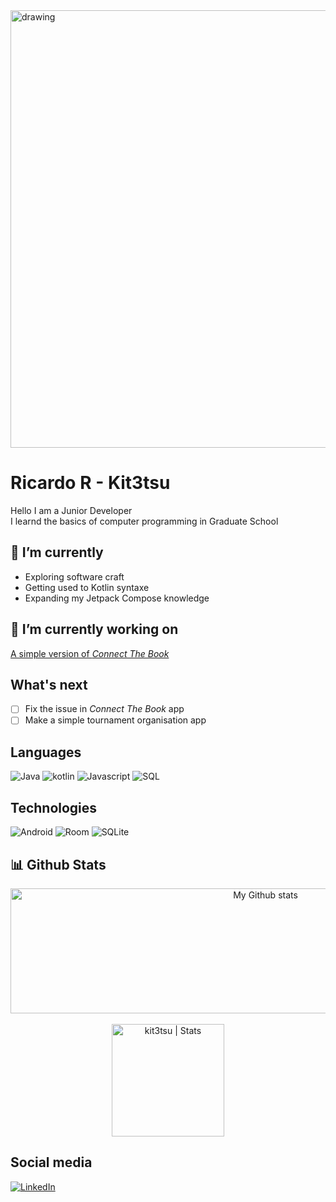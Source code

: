 <img src="https://appinventiv.com/wp-content/uploads/sites/1/2017/06/Key-Skills-of-Successful-mobile-app-developers.jpg" alt="drawing" style="width:700px;"/>

# Ricardo R - Kit3tsu

Hello I am a Junior Developer </br>
I learnd the basics of computer programming in Graduate School

## 🌱 I’m currently 
 - Exploring software craft
 - Getting used to Kotlin syntaxe
 - Expanding my Jetpack Compose knowledge

## 🔭 I’m currently working on 

[A simple version of *Connect The Book*](https://github.com/kit3tsu/Connect-The-Books)

## What's next

- [ ] Fix the issue in *Connect The Book* app
- [ ] Make a simple tournament organisation app

## Languages

<img src="https://img.shields.io/badge/Java-303030?style=for-the-badge&logo=Java" alt="Java"> <img src="https://img.shields.io/badge/Kotlin-303030?style=for-the-badge&logo=kotlin" alt="kotlin"> <img src="https://img.shields.io/badge/Javascript-303030?style=for-the-badge&logo=Javascript" alt="Javascript"> <img src="https://img.shields.io/badge/SQL-303030?style=for-the-badge&logo=SQL" alt="SQL"> 

## Technologies

<img src="https://img.shields.io/badge/Android-303030?style=for-the-badge&logo=Android" alt="Android"> <img src="https://img.shields.io/badge/Room-303030?style=for-the-badge&logo=Room" alt="Room"> <img src="https://img.shields.io/badge/SQLite-303030?style=for-the-badge&logo=SQLite" alt="SQLite">

## 📊 Github Stats

<p align="center">

<img alt="My Github stats" align="center" border-radius="40px" width="800px" height="200px" src="https://github-readme-streak-stats.herokuapp.com/?user=kit3tsu&layout=compact" alt="kit3tsu Stats" />
<br>
<br>

<a href="https://github.com/kit3tsu">
  <img height="180em" src="https://github-readme-stats.vercel.app/api?username=kit3tsu&count_private=true&show_icons=true&include_all_commits=true" alt="kit3tsu | Stats"/>
 
  <br>
</a>
</p>

## Social media

<a href="https://www.linkedin.com/in/ricardo-rutabare/" target="_blank"><img src="https://img.shields.io/badge/LinkedIn-Rutabare%20Ricardo-0e76a8?style=for-the-badge&logo=linkedin" alt="LinkedIn"></a>
<!--
**kit3tsu/kit3tsu** is a ✨ _special_ ✨ repository because its `README.md` (this file) appears on your GitHub profile.

Here are some ideas to get you started:

Here are some ideas to get you started:

- 🔭 I’m currently working on ...
- 🌱 I’m currently learning ...
- 👯 I’m looking to collaborate on ...
- 🤔 I’m looking for help with ...
- 💬 Ask me about ...
- 📫 How to reach me: ...
- 😄 Pronouns: ...
- ⚡ Fun fact: ...
-->
